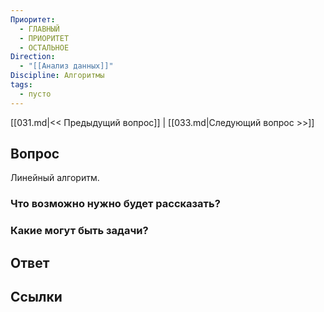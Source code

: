 ```yaml
---
Приоритет:
  - ГЛАВНЫЙ
  - ПРИОРИТЕТ
  - ОСТАЛЬНОЕ
Direction:
  - "[[Анализ данных]]" 
Discipline: Алгоритмы 
tags:
  - пусто
---
```

[[031.md|<< Предыдущий вопрос]] | [[033.md|Следующий вопрос >>]]
## Вопрос

Линейный алгоритм.

### Что возможно нужно будет рассказать?

### Какие могут быть задачи?

## Ответ

## Ссылки
